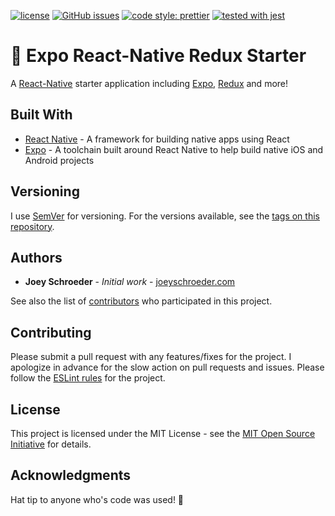 [![license](https://img.shields.io/github/license/mashape/apistatus.svg)]()
[![GitHub issues](https://img.shields.io/github/issues/joeyschroeder/expo-react-native-redux-starter.svg)](https://github.com/joeyschroeder/expo-react-native-redux-starter/issues)
[![code style: prettier](https://img.shields.io/badge/code_style-prettier-ff69b4.svg)](https://github.com/prettier/prettier)
[![tested with jest](https://img.shields.io/badge/tested_with-jest-99424f.svg)](https://github.com/facebook/jest)

# 🌈  Expo React-Native Redux Starter
A [React-Native](https://facebook.github.io/react-native/) starter application including [Expo](https://expo.io/), [Redux](https://redux.js.org/) and more!

## Built With
* [React Native](https://facebook.github.io/react-native/) - A framework for building native apps using React
* [Expo](https://expo.io/learn) - A toolchain built around React Native to help build native iOS and Android projects

## Versioning
I use [SemVer](https://docs.npmjs.com/getting-started/semantic-versioning) for versioning. For the versions available, see the [tags on this repository](https://github.com/joeyschroeder/react-native-simple-animations/tags).

## Authors
* **Joey Schroeder** - *Initial work* - [joeyschroeder.com](https://joeyschroeder.com)

See also the list of [contributors](https://github.com/joeyschroeder/react-native-simple-animations/graphs/contributors) who participated in this project.

## Contributing
Please submit a pull request with any features/fixes for the project. I apologize in advance for the slow action on pull requests and issues. Please follow the [ESLint rules](https://github.com/joeyschroeder/react-native-simple-animations/blob/master/.eslintrc.json) for the project.

## License
This project is licensed under the MIT License - see the [MIT Open Source Initiative](https://opensource.org/licenses/MIT) for details.

## Acknowledgments
Hat tip to anyone who's code was used! 🤠
